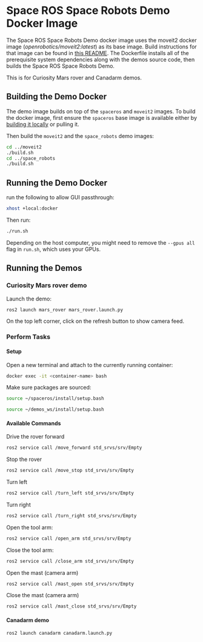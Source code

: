 # Space ROS Space Robots Demo Docker Image

The Space ROS Space Robots Demo docker image uses the moveit2 docker image (*openrobotics/moveit2:latest*) as its base image.
Build instructions for that image can be found in [this README](../moveit2/README.md).
The Dockerfile installs all of the prerequisite system dependencies along with the demos source code, then builds the Space ROS Space Robots Demo.

This is for Curiosity Mars rover and Canadarm demos.

## Building the Demo Docker

The demo image builds on top of the `spaceros` and `moveit2` images.
To build the docker image, first ensure the `spaceros` base image is available either by [building it locally](https://github.com/space-ros/space-ros) or pulling it.

Then build the `moveit2` and the `space_robots` demo images:

```bash
cd ../moveit2
./build.sh
cd ../space_robots
./build.sh
```

## Running the Demo Docker

run the following to allow GUI passthrough:
```bash
xhost +local:docker
```

Then run:
```bash
./run.sh
```

Depending on the host computer, you might need to remove the ```--gpus all``` flag in ```run.sh```, which uses your GPUs.

## Running the Demos

### Curiosity Mars rover demo
Launch the demo:
```bash
ros2 launch mars_rover mars_rover.launch.py
```

On the top left corner, click on the refresh button to show camera feed.

### Perform Tasks

#### Setup

Open a new terminal and attach to the currently running container:

```bash
docker exec -it <container-name> bash
```

Make sure packages are sourced:

```bash
source ~/spaceros/install/setup.bash
```

```bash
source ~/demos_ws/install/setup.bash
```

#### Available Commands

Drive the rover forward

```bash
ros2 service call /move_forward std_srvs/srv/Empty
```

Stop the rover

```bash
ros2 service call /move_stop std_srvs/srv/Empty
```

Turn left

```bash
ros2 service call /turn_left std_srvs/srv/Empty
```

Turn right

```bash
ros2 service call /turn_right std_srvs/srv/Empty
```

Open the tool arm:

```bash
ros2 service call /open_arm std_srvs/srv/Empty
```

Close the tool arm:

```bash
ros2 service call /close_arm std_srvs/srv/Empty
```

Open the mast (camera arm)

```bash
ros2 service call /mast_open std_srvs/srv/Empty
```

Close the mast (camera arm)

```bash
ros2 service call /mast_close std_srvs/srv/Empty
```

#### Canadarm demo

```bash
ros2 launch canadarm canadarm.launch.py
```
